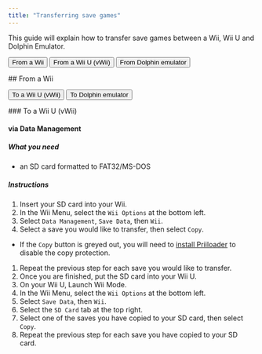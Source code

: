 ```yaml
---
title: "Transferring save games"
---
```


This guide will explain how to transfer save games between a Wii, Wii U and Dolphin Emulator.

<button class="btn btn--large btn--info tablinks" onClick="openTab_from(event, 'from-wii')">From a Wii</button>
<button class="btn btn--large btn--info tablinks" onClick="openTab_from(event, 'from-vwii')">From a Wii U (vWii)</button>
<button class="btn btn--large btn--info tablinks" onClick="openTab_from(event, 'from-dol')">From Dolphin emulator</button>

<div id="from-wii" class="tabcontent from" markdown="1">
## From a Wii

<button class="btn btn--info tablinks to" onClick="openTab_to(event, 'wii-to-vwii')">To a Wii U (vWii)</button>
<button class="btn btn--info tablinks to" onClick="openTab_to(event, 'wii-to-dol')">To Dolphin emulator</button>

<div id="wii-to-vwii" class="tabcontent to" markdown="1">
### To a Wii U (vWii)

#### via Data Management

##### What you need
- an SD card formatted to FAT32/MS-DOS

##### Instructions

1. Insert your SD card into your Wii.
1. In the Wii Menu, select the `Wii Options` at the bottom left.
1. Select `Data Management`, `Save Data`, then `Wii`.
1. Select a save you would like to transfer, then select `Copy`.
  * If the `Copy` button is greyed out, you will need to [install Priiloader](priiloader) to disable the copy protection.
1. Repeat the previous step for each save you would like to transfer.
1. Once you are finished, put the SD card into your Wii U. <br>
1. On your Wii U, Launch Wii Mode.
1. In the Wii Menu, select the `Wii Options` at the bottom left.
1. Select `Save Data`, then `Wii`.
1. Select the `SD Card` tab at the top right.
1. Select one of the saves you have copied to your SD card, then select `Copy`.
1. Repeat the previous step for each save you have copied to your SD card.

</div>

<div id="wii-to-dol" class="tabcontent to" markdown="1">

</div>

<script>
	const tablinks			= document.getElementsByClassName('tablinks');
    const tablinks_to		= document.getElementsByClassName('tablinks to');
    
    const tabcontent		= document.getElementsByClassName('tabcontent');
	const tabcontent_to		= document.getElementsByClassName('tabcontent to');
    
    for (e of tabcontent) { e.style.display = 'none'; }
    
    function openTab_from(evt, tabName) {
		for (t of tabcontent) t.style.display = 'none';
		for (b of tablinks) b.className = b.className.replace('btn--primary', 'btn--info');
		
		document.getElementById(tabName).style.display = 'block';
		evt.currentTarget.className = evt.currentTarget.className.replace('btn--info', 'btn--primary');
    }
    
    function openTab_to(evt, tabName) {
		for (t of tabcontent_to) t.style.display = 'none';
		for (b of tablinks_to) b.className = b.className.replace('btn--primary', 'btn--info');
		
		document.getElementById(tabName).style.display = 'block';
		evt.currentTarget.className = evt.currentTarget.className.replace('btn--info', 'btn--primary');
    }
    
</script>